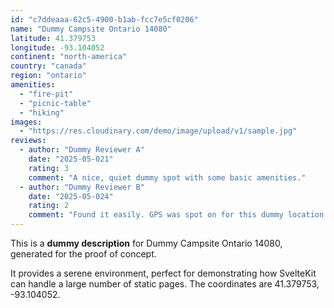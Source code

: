```yaml
---
id: "c7ddeaaa-62c5-4900-b1ab-fcc7e5cf0206"
name: "Dummy Campsite Ontario 14080"
latitude: 41.379753
longitude: -93.104052
continent: "north-america"
country: "canada"
region: "ontario"
amenities:
  - "fire-pit"
  - "picnic-table"
  - "hiking"
images:
  - "https://res.cloudinary.com/demo/image/upload/v1/sample.jpg"
reviews:
  - author: "Dummy Reviewer A"
    date: "2025-05-021"
    rating: 3
    comment: "A nice, quiet dummy spot with some basic amenities."
  - author: "Dummy Reviewer B"
    date: "2025-05-024"
    rating: 2
    comment: "Found it easily. GPS was spot on for this dummy location."
---
```


This is a **dummy description** for Dummy Campsite Ontario 14080, generated for the proof of concept.

It provides a serene environment, perfect for demonstrating how SvelteKit can handle a large number of static pages. The coordinates are 41.379753, -93.104052.
